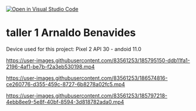 [![Open in Visual Studio Code](https://classroom.github.com/assets/open-in-vscode-c66648af7eb3fe8bc4f294546bfd86ef473780cde1dea487d3c4ff354943c9ae.svg)](https://classroom.github.com/online_ide?assignment_repo_id=8237899&assignment_repo_type=AssignmentRepo)
# taller 1 Arnaldo Benavides 

Device used for this project: Pixel 2 API 30 - andoid 11.0

https://user-images.githubusercontent.com/83561253/185795150-ddb11fa1-2196-4af1-be7b-f2a3eb530198.mp4


https://user-images.githubusercontent.com/83561253/186574816-ce260776-d355-459c-8727-6b8278a02fc5.mp4


https://user-images.githubusercontent.com/83561253/185797218-4ebb8ee9-5e8f-40bf-8594-3d818782ada0.mp4
